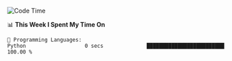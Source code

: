 <!--START_SECTION:waka-->
![Code Time](http://img.shields.io/badge/Code%20Time-1%2C003%20hrs%205%20mins-blue)

📊 **This Week I Spent My Time On** 

```text
💬 Programming Languages: 
Python                   0 secs              █████████████████████████   100.00 % 
```


<!--END_SECTION:waka-->